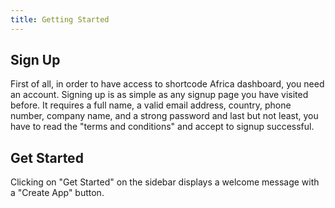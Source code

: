 ```yaml
---
title: Getting Started
---
```


## Sign Up

First of all, in order to have access to shortcode Africa dashboard, you need an account. Signing up is as simple as any signup page you have visited before. It requires a full name, a valid email address, country, phone number, company name, and a strong password and last but not least, you have to read the "terms and conditions" and accept to signup successful.

## Get Started

Clicking on "Get Started" on the sidebar displays a welcome message with a "Create App" button.
